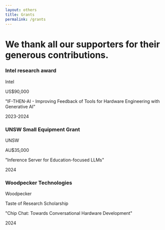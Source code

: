 ```yaml
---
layout: others
title: Grants
permalink: /grants
---
```


<div class="header-text">
    <h1>We thank all our supporters for their generous contributions.</h1>
</div>

<div class="papers-container">
    <div class="paper">
        <h3>Intel research award</h3>
        <p class="authors">Intel</p>
        <p>US$90,000</p>
        <p>"IF-THEN-AI - Improving Feedback of Tools for Hardware Engineering with Generative AI"</p>
        <span class="year">2023-2024</span>
    </div>
</div>


<div class="papers-container">
    <div class="paper">
        <h3>UNSW Small Equipment Grant</h3>
        <p class="authors">UNSW</p>
        <p>AU$35,000</p>
        <p>"Inference Server for Education-focused LLMs"</p>
        <span class="year">2024</span>
    </div>
</div>

<div class="papers-container">
    <div class="paper">
        <h3>Woodpecker Technologies</h3>
        <p class="authors">Woodpecker</p>
        <p>Taste of Research Scholarship</p>
        <p>"Chip Chat: Towards Conversational Hardware Development" </p>
        <span class="year">2024</span>
    </div>
</div>

